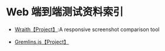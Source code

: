 

# Web 端到端测试资料索引



- [Wraith【Project】](https://github.com/bbc-news/wraith):A responsive screenshot comparison tool


- [Gremlins.js【Project】](https://github.com/marmelab/gremlins.js)
